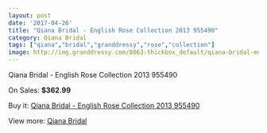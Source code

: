 ```yaml
---
layout: post
date: '2017-04-26'
title: "Qiana Bridal - English Rose Collection 2013 955490"
category: Qiana Bridal
tags: ["qiana","bridal","granddressy","rose","collection"]
image: http://img.granddressy.com/8863-thickbox_default/qiana-bridal-english-rose-collection-2013-955490.jpg
---
```

Qiana Bridal - English Rose Collection 2013 955490

On Sales: **$362.99**
<a href="https://www.granddressy.com/en/qiana-bridal/8093-qiana-bridal-english-rose-collection-2013-955490.html"><amp-img layout="responsive" width="600" height="600" src="//img.granddressy.com/8863-thickbox_default/qiana-bridal-english-rose-collection-2013-955490.jpg" alt="Qiana Bridal - English Rose Collection 2013 955490 0" /></a>

Buy it: [Qiana Bridal - English Rose Collection 2013 955490](https://www.granddressy.com/en/qiana-bridal/8093-qiana-bridal-english-rose-collection-2013-955490.html "Qiana Bridal - English Rose Collection 2013 955490")

View more: [Qiana Bridal](https://www.granddressy.com/en/117-qiana-bridal "Qiana Bridal")